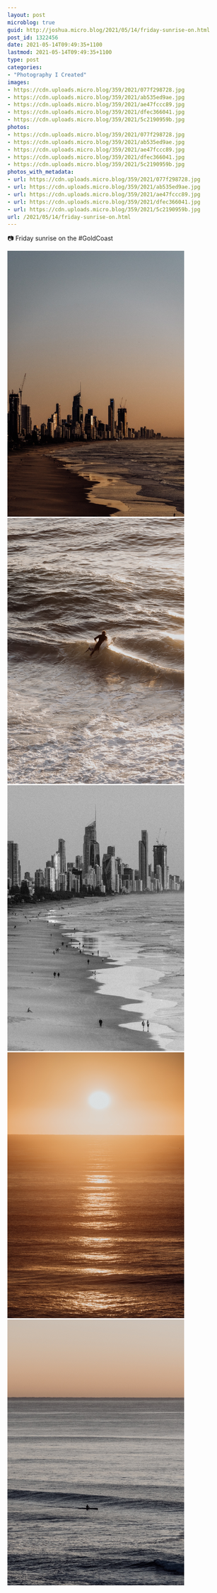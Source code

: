 ```yaml
---
layout: post
microblog: true
guid: http://joshua.micro.blog/2021/05/14/friday-sunrise-on.html
post_id: 1322456
date: 2021-05-14T09:49:35+1100
lastmod: 2021-05-14T09:49:35+1100
type: post
categories:
- "Photography I Created"
images:
- https://cdn.uploads.micro.blog/359/2021/077f298728.jpg
- https://cdn.uploads.micro.blog/359/2021/ab535ed9ae.jpg
- https://cdn.uploads.micro.blog/359/2021/ae47fccc89.jpg
- https://cdn.uploads.micro.blog/359/2021/dfec366041.jpg
- https://cdn.uploads.micro.blog/359/2021/5c2190959b.jpg
photos:
- https://cdn.uploads.micro.blog/359/2021/077f298728.jpg
- https://cdn.uploads.micro.blog/359/2021/ab535ed9ae.jpg
- https://cdn.uploads.micro.blog/359/2021/ae47fccc89.jpg
- https://cdn.uploads.micro.blog/359/2021/dfec366041.jpg
- https://cdn.uploads.micro.blog/359/2021/5c2190959b.jpg
photos_with_metadata:
- url: https://cdn.uploads.micro.blog/359/2021/077f298728.jpg
- url: https://cdn.uploads.micro.blog/359/2021/ab535ed9ae.jpg
- url: https://cdn.uploads.micro.blog/359/2021/ae47fccc89.jpg
- url: https://cdn.uploads.micro.blog/359/2021/dfec366041.jpg
- url: https://cdn.uploads.micro.blog/359/2021/5c2190959b.jpg
url: /2021/05/14/friday-sunrise-on.html
---
```

📷 Friday sunrise on the #GoldCoast

<img src="uploads/2021/077f298728.jpg" width="400" height="600" alt="" /><img src="uploads/2021/ab535ed9ae.jpg" width="400" height="600" alt="" /><img src="uploads/2021/ae47fccc89.jpg" width="400" height="600" alt="" /><img src="uploads/2021/dfec366041.jpg" width="400" height="600" alt="" /><img src="uploads/2021/5c2190959b.jpg" width="400" height="600" alt="" />
